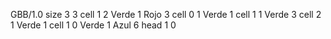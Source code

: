 <gs-board> GBB/1.0
size 3 3
cell 1 2 Verde 1 Rojo 3 
cell 0 1 Verde 1 
cell 1 1 Verde 3 
cell 2 1 Verde 1 
cell 1 0 Verde 1 Azul 6 
head 1 0
 </gs-board>